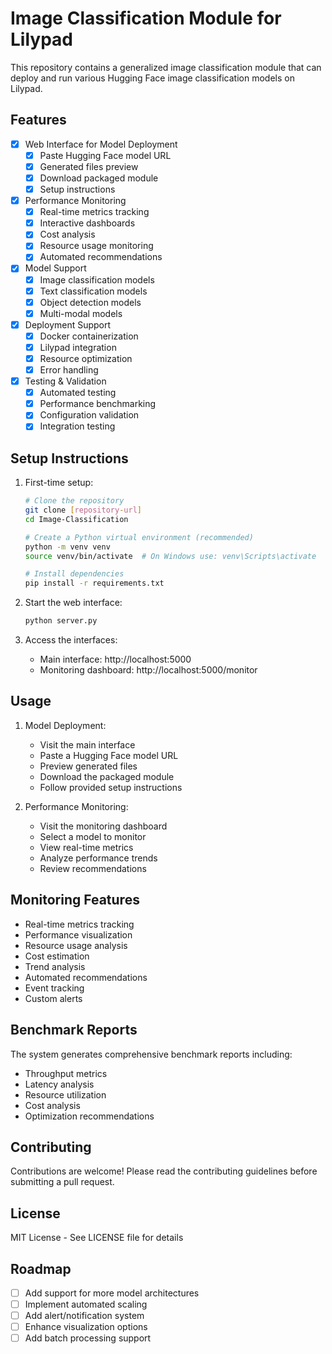 # Image Classification Module for Lilypad

This repository contains a generalized image classification module that can deploy and run various Hugging Face image classification models on Lilypad.

## Features

- [x] Web Interface for Model Deployment
  - [x] Paste Hugging Face model URL
  - [x] Generated files preview
  - [x] Download packaged module
  - [x] Setup instructions

- [x] Performance Monitoring
  - [x] Real-time metrics tracking
  - [x] Interactive dashboards
  - [x] Cost analysis
  - [x] Resource usage monitoring
  - [x] Automated recommendations

- [x] Model Support
  - [x] Image classification models
  - [x] Text classification models
  - [x] Object detection models
  - [x] Multi-modal models

- [x] Deployment Support
  - [x] Docker containerization
  - [x] Lilypad integration
  - [x] Resource optimization
  - [x] Error handling

- [x] Testing & Validation
  - [x] Automated testing
  - [x] Performance benchmarking
  - [x] Configuration validation
  - [x] Integration testing

## Setup Instructions

1. First-time setup:
   ```bash
   # Clone the repository
   git clone [repository-url]
   cd Image-Classification

   # Create a Python virtual environment (recommended)
   python -m venv venv
   source venv/bin/activate  # On Windows use: venv\Scripts\activate

   # Install dependencies
   pip install -r requirements.txt
   ```

2. Start the web interface:
   ```bash
   python server.py
   ```

3. Access the interfaces:
   - Main interface: http://localhost:5000
   - Monitoring dashboard: http://localhost:5000/monitor

## Usage

1. Model Deployment:
   - Visit the main interface
   - Paste a Hugging Face model URL
   - Preview generated files
   - Download the packaged module
   - Follow provided setup instructions

2. Performance Monitoring:
   - Visit the monitoring dashboard
   - Select a model to monitor
   - View real-time metrics
   - Analyze performance trends
   - Review recommendations

## Monitoring Features

- Real-time metrics tracking
- Performance visualization
- Resource usage analysis
- Cost estimation
- Trend analysis
- Automated recommendations
- Event tracking
- Custom alerts

## Benchmark Reports

The system generates comprehensive benchmark reports including:
- Throughput metrics
- Latency analysis
- Resource utilization
- Cost analysis
- Optimization recommendations

## Contributing

Contributions are welcome! Please read the contributing guidelines before submitting a pull request.

## License

MIT License - See LICENSE file for details

## Roadmap

- [ ] Add support for more model architectures
- [ ] Implement automated scaling
- [ ] Add alert/notification system
- [ ] Enhance visualization options
- [ ] Add batch processing support